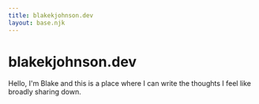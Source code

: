```yaml
---
title: blakekjohnson.dev
layout: base.njk
---
```


# blakekjohnson.dev
Hello, I'm Blake and this is a place where I can write the thoughts I feel like
broadly sharing down.
